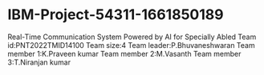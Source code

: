 # IBM-Project-54311-1661850189
Real-Time Communication System Powered by AI for Specially Abled
Team id:PNT2022TMID14100
Team size:4
Team leader:P.Bhuvaneshwaran
Team member 1:K.Praveen kumar
Team member 2:M.Vasanth
Team member 3:T.Niranjan kumar
